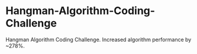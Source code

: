 # Hangman-Algorithm-Coding-Challenge
Hangman Algorithm Coding Challenge. Increased algorithm performance by ~278%.
